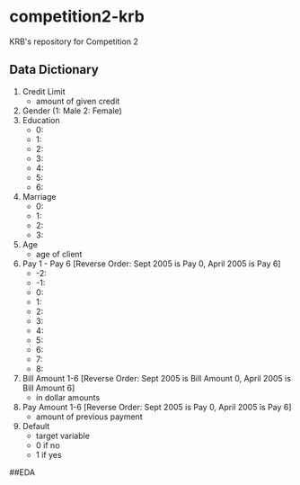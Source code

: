 # competition2-krb
KRB's repository for Competition 2


## Data Dictionary

1. Credit Limit
    - amount of given credit
2. Gender (1: Male 2: Female)
3. Education
    - 0: 
    - 1: 
    - 2: 
    - 3: 
    - 4:
    - 5:
    - 6:
4. Marriage
    - 0:
    - 1: 
    - 2: 
    - 3:
5. Age
    - age of client
6. Pay 1 - Pay 6 [Reverse Order: Sept 2005 is Pay 0, April 2005 is Pay 6]
    - -2: 
    - -1: 
    - 0:
    - 1:
    - 2:
    - 3:
    - 4:
    - 5:
    - 6:
    - 7:
    - 8:
7. Bill Amount 1-6 [Reverse Order: Sept 2005 is Bill Amount 0, April 2005 is Bill Amount 6]
    - in dollar amounts
8. Pay Amount 1-6 [Reverse Order: Sept 2005 is Pay 0, April 2005 is Pay 6]
    - amount of previous payment
9. Default 
    - target variable
    - 0 if no 
    - 1 if yes
    


##EDA


    